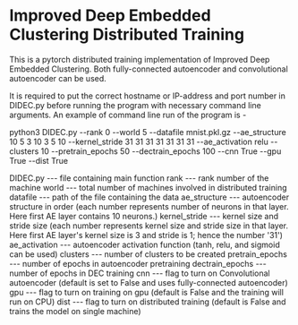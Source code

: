 # Improved Deep Embedded Clustering Distributed Training
This is a pytorch distributed training implementation of Improved Deep Embedded Clustering. Both fully-connected autoencoder and convolutional autoencoder can be used. 

It is required to put the correct hostname or IP-address and port number in DIDEC.py before running the program with necessary command line arguments. An example of command line run of the program is -

python3 DIDEC.py --rank 0 --world 5 --datafile mnist.pkl.gz --ae_structure 10 5 3 10 3 5 10 --kernel_stride 31 31 31 31 31 31 31  --ae_activation relu --clusters 10 --pretrain_epochs 50 --dectrain_epochs 100 --cnn True --gpu True --dist True

DIDEC.py        --- file containing main function
rank            --- rank number of the machine
world           --- total number of machines involved in distributed training
datafile        --- path of the file containing the data
ae_structure    --- autoencoder structure in order (each number represents number of neurons in that layer. Here first AE layer contains 10 neurons.)
kernel_stride   --- kernel size and stride size (each number represents kernel size and stride size in that layer. Here first AE layer's kernel size is 3 and stride is 1; hence the number '31')
ae_activation   --- autoencoder activation function (tanh, relu, and sigmoid can be used)
clusters        --- number of clusters to be created
pretrain_epochs --- number of epochs in autoencoder pretraining
dectrain_epochs --- number of epochs in DEC training
cnn             --- flag to turn on Convolutional autoencoder (default is set to False and uses fully-connected autoencoder)
gpu             --- flag to turn on training on gpu (default is False and the training will run on CPU)
dist            --- flag to turn on distributed training (default is False and trains the model on single machine)
